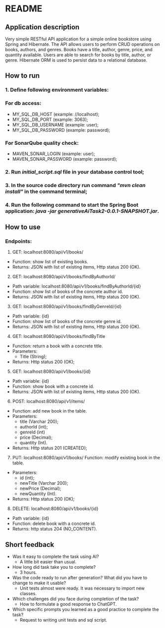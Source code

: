 # README

## Application description
Very simple RESTful API application for a simple online bookstore using Spring and Hibernate. 
The API allows users to perform CRUD operations on books, authors, and genres. 
Books have a title, author, genre, price, and quantity available. 
Users are able to search for books by title, author, or genre. 
Hibernate ORM is used to persist data to a relational database.

## How to run

### 1. Define following environment variables: 

### For db access:
* MY_SQL_DB_HOST (example: //localhost);
* MY_SQL_DB_PORT (example: 3063);
* MY_SQL_DB_USERNAME (example: user);
* MY_SQL_DB_PASSWORD (example: password);

### For SonarQube quality check:
* MAVEN_SONAR_LOGIN (example: user);
* MAVEN_SONAR_PASSWORD (example: password);

### 2. Run *initial_script.sql* file in your database control tool;
### 3. In the source code directory run command *"mvn clean install"* in the command terminal;
### 4. Run the following command to start the Spring Boot application: *java -jar generativeAiTask2-0.0.1-SNAPSHOT.jar*.

## How to use
### Endpoints:
1. GET: localhost:8080/api/v1/books/
* Function: show list of existing books.
* Returns: JSON with list of existing items, Http status 200 (OK). 
2. GET: localhost:8080/api/v1/books/findByAuthorId/
* Path variable: localhost:8080/api/v1/books/findByAuthorId/{id}
* Function: show list of books of the concrete author id.
* Returns: JSON with list of existing items, Http status 200 (OK).
3. GET: localhost:8080/api/v1/books/findByGenreId/{id}
* Path variable: {id}
* Function: show list of books of the concrete genre id.
* Returns: JSON with list of existing items, Http status 200 (OK).
4. GET: localhost:8080/api/v1/books/findByTitle
* Function: return a book with a concrete title.
* Parameters:
  * Title (String);
* Returns: Http status 200 (OK);
5. GET: localhost:8080/api/v1/books/{id}
* Path variable: {id}
* Function: show book with a concrete id.
* Returns: JSON with list of existing items, Http status 200 (OK).
6. POST: localhost:8080/api/v1/items/
* Function: add new book in the table.
* Parameters:
  * title (Varchar 200);
  * authorId (int);
  * genreId (int)
  * price (Decimal);
  * quantity (Int).
* Returns: Http status 201 (CREATED);
7. PUT: localhost:8080/api/v1/books/
   Function: modify existing book in the table.
* Parameters:
  * id (int);
  * newTitle (Varchar 200);
  * newPrice (Decimal);
  * newQuantity (Int).
* Returns: Http status 200 (OK);
8. DELETE: localhost:8080/api/v1/books/{id}
* Path variable: {id}
* Function: delete book with a concrete id.
* Returns: http status 204 (NO_CONTENT).
## Short feedback
* Was it easy to complete the task using AI?
  * A little bit easier than usual.
* How long did task take you to complete?
  * 3 hours.
* Was the code ready to run after generation? What did you have to change to make it usable?
  * Unit tests almost were ready. It was necessary to import new classes.
* Which challenges did you face during completion of the task?
  * How to formulate a good response to ChatGPT.
* Which specific prompts you learned as a good practice to complete the task?
  * Request to writing unit tests and sql script.